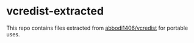 # vcredist-extracted

This repo contains files extracted from [abbodi1406/vcredist](https://github.com/abbodi1406/vcredist) for portable uses.
